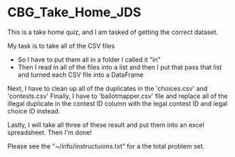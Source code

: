 # CBG_Take_Home_JDS
 This is a take home quiz, and I am tasked of getting the correct dataset.
 
 My task is to take all of the CSV files
   - So I have to put them all in a folder I called it "in"
   - Then I read in all of the files into a list
   and then I put that pass that list and turned each CSV file into a DataFrame
 
 Next, I have to clean up all of the duplicates in the 'choices.csv' and 'contests.csv'
 Finally, I have to 'ballotmapper.csv' file and replace all of the illegal duplicate in the contest ID column
 with the legal contest ID and legal choice ID instead.
 
 Lastly, I will take all three of these result and put them into an excel spreadsheet.  Then I'm done!

Please see the "~/info/instructuions.txt" for a the total problem set.
